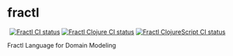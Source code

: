# fractl
<p align="center">
<a href="https://github.com/fractl-io/actions?query=workflow%3AFractlCI"><img alt="Fractl CI status" src="https://github.com/fractl-io/fractl/workflows/FractlCI/badge.svg"></a>
<a href="https://github.com/fractl-io/actions?query=workflow%3AClojureCI"><img alt="Fractl Clojure CI status" src="https://github.com/fractl-io/fractl/workflows/ClojureCI/badge.svg"></a>
<a href="https://github.com/fractl-io/actions?query=workflow%3AClojureScriptCI"><img alt="Fractl ClojureScript CI status" src="https://github.com/fractl-io/fractl/workflows/ClojureScriptCI/badge.svg"></a>
</p>

Fractl Language for Domain Modeling

